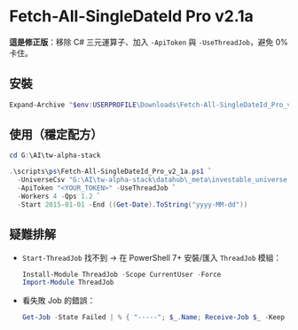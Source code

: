 # Fetch-All-SingleDateId Pro v2.1a

**這是修正版**：移除 C# 三元運算子、加入 `-ApiToken` 與 `-UseThreadJob`，避免 0% 卡住。

## 安裝
```powershell
Expand-Archive "$env:USERPROFILE\Downloads\Fetch-All-SingleDateId_Pro_v2_1a.zip" -DestinationPath "G:\AI\tw-alpha-stack" -Force
```

## 使用（穩定配方）
```powershell
cd G:\AI\tw-alpha-stack

.\scripts\ps\Fetch-All-SingleDateId_Pro_v2_1a.ps1 `
  -UniverseCsv "G:\AI\tw-alpha-stack\datahub\_meta\investable_universe.csv" `
  -ApiToken "<YOUR_TOKEN>" -UseThreadJob `
  -Workers 4 -Qps 1.2 `
  -Start 2015-01-01 -End ((Get-Date).ToString("yyyy-MM-dd"))
```

## 疑難排解
- `Start-ThreadJob` 找不到 → 在 PowerShell 7+ 安裝/匯入 `ThreadJob` 模組：
  ```powershell
  Install-Module ThreadJob -Scope CurrentUser -Force
  Import-Module ThreadJob
  ```
- 看失敗 Job 的錯誤：
  ```powershell
  Get-Job -State Failed | % { "-----"; $_.Name; Receive-Job $_ -Keep }
  ```
